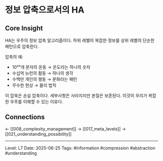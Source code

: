 # 정보 압축으로서의 HA

## Core Insight
HA는 우주의 정보 압축 알고리즘이다. 하위 레벨의 복잡한 정보를 상위 레벨의 단순한 패턴으로 압축한다.

압축의 예:
- 10²³개 분자의 운동 → 온도라는 하나의 숫자
- 수십억 뉴런의 활동 → 하나의 생각
- 수백만 개인의 행동 → 문화라는 패턴
- 무수한 현상 → 물리 법칙

이 압축은 손실 압축이다. 세부사항은 사라지지만 본질은 보존된다. 이것이 우리가 복잡한 우주를 이해할 수 있는 이유다.

## Connections
← [[008_complexity_management]]
→ [[017_meta_levels]]
→ [[021_understanding_possibility]]

---
Level: L7
Date: 2025-06-25
Tags: #information #compression #abstraction #understanding